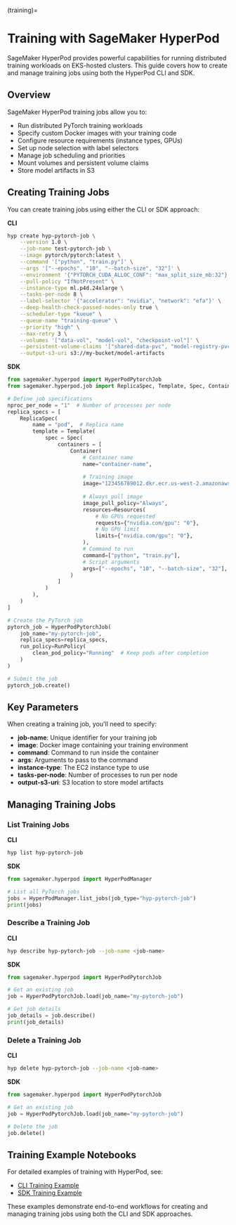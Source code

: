 (training)=

# Training with SageMaker HyperPod

SageMaker HyperPod provides powerful capabilities for running distributed training workloads on EKS-hosted clusters. This guide covers how to create and manage training jobs using both the HyperPod CLI and SDK.

## Overview

SageMaker HyperPod training jobs allow you to:

- Run distributed PyTorch training workloads
- Specify custom Docker images with your training code
- Configure resource requirements (instance types, GPUs)
- Set up node selection with label selectors
- Manage job scheduling and priorities
- Mount volumes and persistent volume claims
- Store model artifacts in S3

## Creating Training Jobs

You can create training jobs using either the CLI or SDK approach:

**CLI**
```bash
hyp create hyp-pytorch-job \
    --version 1.0 \
    --job-name test-pytorch-job \
    --image pytorch/pytorch:latest \
    --command '["python", "train.py"]' \
    --args '["--epochs", "10", "--batch-size", "32"]' \
    --environment '{"PYTORCH_CUDA_ALLOC_CONF": "max_split_size_mb:32"}' \
    --pull-policy "IfNotPresent" \
    --instance-type ml.p4d.24xlarge \
    --tasks-per-node 8 \
    --label-selector '{"accelerator": "nvidia", "network": "efa"}' \
    --deep-health-check-passed-nodes-only true \
    --scheduler-type "kueue" \
    --queue-name "training-queue" \
    --priority "high" \
    --max-retry 3 \
    --volumes '["data-vol", "model-vol", "checkpoint-vol"]' \
    --persistent-volume-claims '["shared-data-pvc", "model-registry-pvc"]' \
    --output-s3-uri s3://my-bucket/model-artifacts
```

**SDK**
```python
from sagemaker.hyperpod import HyperPodPytorchJob
from sagemaker.hyperpod.job import ReplicaSpec, Template, Spec, Container, Resources, RunPolicy, Metadata

# Define job specifications
nproc_per_node = "1"  # Number of processes per node
replica_specs = [
    ReplicaSpec(
        name = "pod",  # Replica name
        template = Template(
            spec = Spec(
                containers = [
                    Container(
                        # Container name
                        name="container-name",  
                        
                        # Training image
                        image="123456789012.dkr.ecr.us-west-2.amazonaws.com/my-training-image:latest",  
                        
                        # Always pull image
                        image_pull_policy="Always",  
                        resources=Resources(
                            # No GPUs requested
                            requests={"nvidia.com/gpu": "0"},  
                            # No GPU limit
                            limits={"nvidia.com/gpu": "0"},   
                        ),
                        # Command to run
                        command=["python", "train.py"],  
                        # Script arguments
                        args=["--epochs", "10", "--batch-size", "32"],  
                    )
                ]
            )
        ),
    )
]

# Create the PyTorch job
pytorch_job = HyperPodPytorchJob(
    job_name="my-pytorch-job",
    replica_specs=replica_specs,
    run_policy=RunPolicy(
        clean_pod_policy="Running"  # Keep pods after completion
    )
)

# Submit the job
pytorch_job.create()
```

## Key Parameters

When creating a training job, you'll need to specify:

- **job-name**: Unique identifier for your training job
- **image**: Docker image containing your training environment
- **command**: Command to run inside the container
- **args**: Arguments to pass to the command
- **instance-type**: The EC2 instance type to use
- **tasks-per-node**: Number of processes to run per node
- **output-s3-uri**: S3 location to store model artifacts

## Managing Training Jobs

### List Training Jobs

**CLI**
```bash
hyp list hyp-pytorch-job
```

**SDK**
```python
from sagemaker.hyperpod import HyperPodManager

# List all PyTorch jobs
jobs = HyperPodManager.list_jobs(job_type="hyp-pytorch-job")
print(jobs)
```

### Describe a Training Job

**CLI**
```bash
hyp describe hyp-pytorch-job --job-name <job-name>
```

**SDK**
```python
from sagemaker.hyperpod import HyperPodPytorchJob

# Get an existing job
job = HyperPodPytorchJob.load(job_name="my-pytorch-job")

# Get job details
job_details = job.describe()
print(job_details)
```

### Delete a Training Job

**CLI**
```bash
hyp delete hyp-pytorch-job --job-name <job-name>
```

**SDK**
```python
from sagemaker.hyperpod import HyperPodPytorchJob

# Get an existing job
job = HyperPodPytorchJob.load(job_name="my-pytorch-job")

# Delete the job
job.delete()
```

## Training Example Notebooks

For detailed examples of training with HyperPod, see:

- [CLI Training Example](https://github.com/aws/sagemaker-hyperpod-cli/blob/main/examples/training/CLI/training-e2e-cli.ipynb)
- [SDK Training Example](https://github.com/aws/sagemaker-hyperpod-cli/blob/main/examples/training/SDK/training_sdk_example.ipynb)

These examples demonstrate end-to-end workflows for creating and managing training jobs using both the CLI and SDK approaches.
